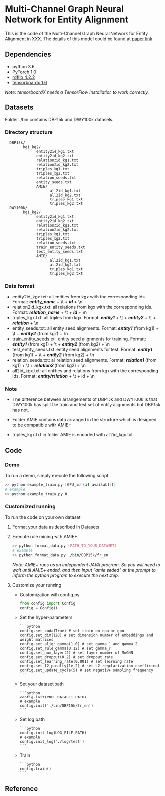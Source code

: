 # Multi-Channel Graph Neural Network for Entity Alignment

This is the code of the Multi-Channel Graph Neural Network for Entity Alignment in XXX. The details of this model could be found at [paper link](www.google.com)

## Dependencies

* python 3.6
* [PyTorch 1.0](https://pytorch.org/get-started/locally/)
* [rdflib 4.2.2](https://pypi.org/project/rdflib/)
* [tensorboardx 1.6](https://pypi.org/project/tensorboardX/)

*Note: tensorboardX needs a TensorFlow installation to work correctly.*

## Datasets

Folder ./bin contains DBP15k and DWY100k datasets.

### Directory structure

      DBP15k/
            kg1_kg2/
                  entity2id_kg1.txt
                  entity2id_kg2.txt
                  relation2id_kg1.txt
                  relation2id_kg2.txt
                  triples_kg1.txt
                  triples_kg2.txt
                  relation_seeds.txt
                  entity_seeds.txt
                  AMIE/
                        all2id_kg1.txt
                        all2id_kg2.txt
                        triples_kg1.txt
                        triples_kg2.txt
      DWY100k/
            kg1_kg2/
                  entity2id_kg1.txt
                  entity2id_kg2.txt
                  relation2id_kg1.txt
                  relation2id_kg2.txt
                  triples_kg1.txt
                  triples_kg2.txt
                  relation_seeds.txt
                  train_entity_seeds.txt
                  test_entity_seeds.txt
                  AMIE/
                        all2id_kg1.txt
                        all2id_kg2.txt
                        triples_kg1.txt
                        triples_kg2.txt

### Data format

* entity2id_kgx.txt: all entities from kgx with the corresponding ids. Format: ***entity_name*** + \t + ***id*** + \n
* relation2id_kgx.txt: all relations from kgx with the corresponding ids. Format: ***relation_name*** + \t + ***id*** + \n
* triples_kgx.txt: all triples from kgx. Format: ***entity1*** + \t + ***entity2*** + \t + ***relation*** + \n
* entity_seeds.txt: all entity seed alignments. Format: ***entity1*** (from kg1) + \t + ***entity2*** (from kg2) + \n
* train_entity_seeds.txt: entity seed alignments for training. Format: ***entity1*** (from kg1) + \t + ***entity2*** (from kg2) + \n
* test_entity_seeds.txt: entity seed alignments for test. Format: ***entity1*** (from kg1) + \t + ***entity2*** (from kg2) + \n
* relation_seeds.txt: all relation seed alignments. Format: ***relation1*** (from kg1) + \t + ***relation2*** (from kg2) + \n
* all2id_kgx.txt: all entities and relations from kgx with the corresponding ids. Format: ***entity/relation*** + \t + id + \n

### Note

* The difference between arrangements of DBP15k and DWY100k is that DWY100k has split the train and test set of entity alignments but DBP15k has not.

* Folder AMIE contains data arranged in the structure which is designed to be compatible with [AMIE+](https://www.mpi-inf.mpg.de/departments/databases-and-information-systems/research/yago-naga/amie/)
* triples_kgx.txt in folder AMIE is encoded with all2id_kgx.txt

## Code

### Demo

To run a demo, simply execute the following script:

```bash
>> python example_train.py [GPU_id (if available)]
# example
>> python example_train.py 0
```

### Customized running

To run the code on your own dataset

1. Format your data as described in [Datasets](#Datasets)
2. Execute rule mining with AMIE+

      ```bash
      >> python format_data.py [PATH_TO_YOUR_DATASET]
      # example
      >> python format_data.py ./bin/DBP15k/fr_en
      ```

      *Note: AMIE+ runs as an independent JAVA program. So you will need to wait until AMIE+ ended, and then input "amie ended" at the prompt to inform the python program to execute the next step.*

3. Customize your running

   * Customization with config.py

      ```python
      from config import Config
      config = Config()
      ```

   * Set the hyper-parameters

         ```python
         config.set_cuda(True) # set train on cpu or gpu
         config.set_dim(128) # set dimension number of embeddings and weight matrices
         config.set_align_gamma(1.0) # set gamma_1 and gamma_2
         config.set_rule_gamma(0.12) # set gamma_r
         config.set_num_layer(2) # set layer number of MuGNN
         config.set_dropout(0.2) # set dropout rate
         config.set_learning_rate(0.001) # set learning rate
         config.set_l2_penalty(1e-2) # set L2 regularization coefficient
         config.set_update_cycle(5) # set negative sampling frequency
         ```

   * Set your dataset path

         ```python
         config.init(YOUR_DATASET_PATH)
         # example
         config.init('./bin/DBP15k/fr_en')
         ```

   * Set log path

         ```python
         config.init_log(LOG_FILE_PATH)
         # example
         config.init_log('./log/test')
         ```

   * Train

         ```python
         config.train()
         ```

## Reference